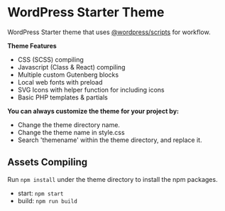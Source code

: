 # WordPress Starter Theme

WordPress Starter theme that uses [@wordpress/scripts](https://developer.wordpress.org/block-editor/reference-guides/packages/packages-scripts/) for workflow.

**Theme Features**

* CSS (SCSS) compiling
* Javascript (Class & React) compiling
* Multiple custom Gutenberg blocks
* Local web fonts with preload
* SVG Icons with helper function for including icons
* Basic PHP templates & partials

**You can always customize the theme for your project by:**

* Change the theme directory name.
* Change the theme name in style.css
* Search 'themename' within the theme directory, and replace it.

## Assets Compiling

Run `npm install` under the theme directory to install the npm packages.

* start: `npm start` 
* build: `npm run build` 


